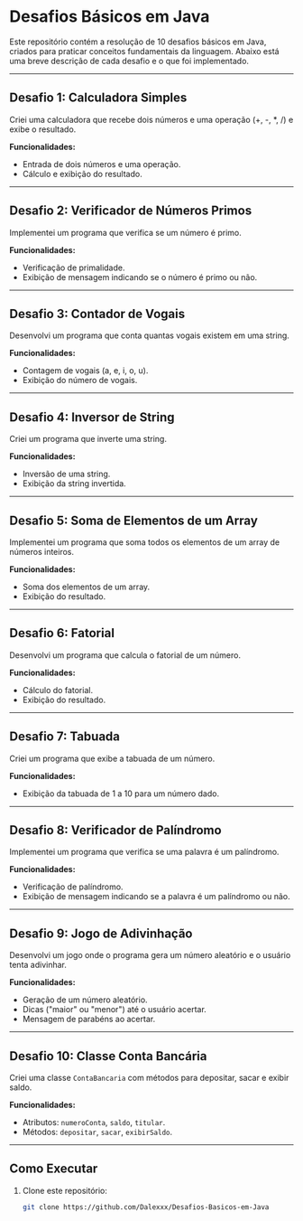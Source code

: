 # Desafios Básicos em Java

Este repositório contém a resolução de 10 desafios básicos em Java, criados para praticar conceitos fundamentais da linguagem. Abaixo está uma breve descrição de cada desafio e o que foi implementado.

---

## Desafio 1: Calculadora Simples
Criei uma calculadora que recebe dois números e uma operação (+, -, *, /) e exibe o resultado.

**Funcionalidades:**
- Entrada de dois números e uma operação.
- Cálculo e exibição do resultado.

---

## Desafio 2: Verificador de Números Primos
Implementei um programa que verifica se um número é primo.

**Funcionalidades:**
- Verificação de primalidade.
- Exibição de mensagem indicando se o número é primo ou não.

---

## Desafio 3: Contador de Vogais
Desenvolvi um programa que conta quantas vogais existem em uma string.

**Funcionalidades:**
- Contagem de vogais (a, e, i, o, u).
- Exibição do número de vogais.

---

## Desafio 4: Inversor de String
Criei um programa que inverte uma string.

**Funcionalidades:**
- Inversão de uma string.
- Exibição da string invertida.

---

## Desafio 5: Soma de Elementos de um Array
Implementei um programa que soma todos os elementos de um array de números inteiros.

**Funcionalidades:**
- Soma dos elementos de um array.
- Exibição do resultado.

---

## Desafio 6: Fatorial
Desenvolvi um programa que calcula o fatorial de um número.

**Funcionalidades:**
- Cálculo do fatorial.
- Exibição do resultado.

---

## Desafio 7: Tabuada
Criei um programa que exibe a tabuada de um número.

**Funcionalidades:**
- Exibição da tabuada de 1 a 10 para um número dado.

---

## Desafio 8: Verificador de Palíndromo
Implementei um programa que verifica se uma palavra é um palíndromo.

**Funcionalidades:**
- Verificação de palíndromo.
- Exibição de mensagem indicando se a palavra é um palíndromo ou não.

---

## Desafio 9: Jogo de Adivinhação
Desenvolvi um jogo onde o programa gera um número aleatório e o usuário tenta adivinhar.

**Funcionalidades:**
- Geração de um número aleatório.
- Dicas ("maior" ou "menor") até o usuário acertar.
- Mensagem de parabéns ao acertar.

---

## Desafio 10: Classe Conta Bancária
Criei uma classe `ContaBancaria` com métodos para depositar, sacar e exibir saldo.

**Funcionalidades:**
- Atributos: `numeroConta`, `saldo`, `titular`.
- Métodos: `depositar`, `sacar`, `exibirSaldo`.

---

## Como Executar
1. Clone este repositório:
   ```bash
   git clone https://github.com/Dalexxx/Desafios-Basicos-em-Java
